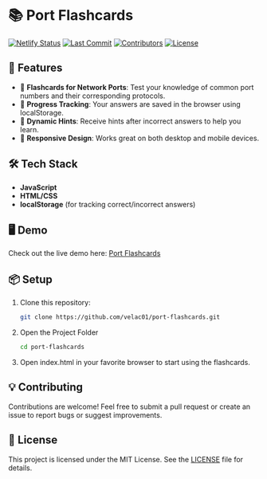 # 📚 Port Flashcards

[![Netlify Status](https://api.netlify.com/api/v1/badges/b8366b3d-e0a7-47ca-b818-708f74fc8694/deploy-status)](https://app.netlify.com/sites/capable-conkies-9d017f/deploys)
[![Last Commit](https://img.shields.io/github/last-commit/velac01/port-flashcards?style=flat-square)](https://github.com/velac01/port-flashcards/commits/main)
[![Contributors](https://img.shields.io/github/contributors/velac01/port-flashcards?style=flat-square)](https://github.com/velac01/port-flashcards/graphs/contributors)
[![License](https://img.shields.io/github/license/velac01/port-flashcards?style=flat-square)](https://github.com/velac01/port-flashcards/blob/main/LICENSE)

## 🚀 Features

- 📝 **Flashcards for Network Ports**: Test your knowledge of common port numbers and their corresponding protocols.
- 💾 **Progress Tracking**: Your answers are saved in the browser using localStorage.
- 🔄 **Dynamic Hints**: Receive hints after incorrect answers to help you learn.
- 📱 **Responsive Design**: Works great on both desktop and mobile devices.

## 🛠️ Tech Stack

- **JavaScript**
- **HTML/CSS**
- **localStorage** (for tracking correct/incorrect answers)

## 🖥️ Demo

Check out the live demo here: [Port Flashcards](https://cody-sec-flashcards.netlify.app/)

## 📦 Setup

1. Clone this repository:

   ```bash
   git clone https://github.com/velac01/port-flashcards.git

2. Open the Project Folder 
    ```bash
    cd port-flashcards

3. Open index.html in your favorite browser to start using the flashcards.

## 💡 Contributing

Contributions are welcome! Feel free to submit a pull request or create an issue to report bugs or suggest improvements.

## 📜 License

This project is licensed under the MIT License. See the [LICENSE](LICENSE) file for details.
